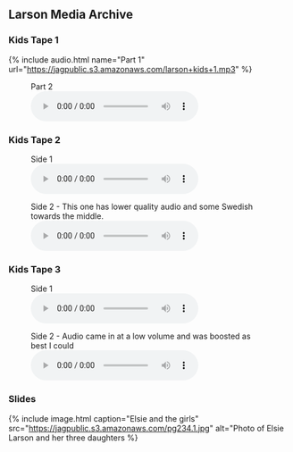 ## Larson Media Archive

### Kids Tape 1

{% include audio.html name="Part 1" url="https://jagpublic.s3.amazonaws.com/larson+kids+1.mp3" %}

<figure>
	<figcaption>Part 2</figcaption>
	<audio controls src="https://jagpublic.s3.amazonaws.com/larson+kids+1.2.mp3">If you see this, your browser does not support the audio element</audio>
</figure>

### Kids Tape 2

<figure>
	<figcaption>Side 1</figcaption>
	<audio controls src="https://jagpublic.s3.amazonaws.com/larson+kids+2.mp3">If you see this, your browser does not support the audio element</audio>
</figure>

<figure>
	<figcaption>Side 2 - This one has lower quality audio and some Swedish towards the middle.</figcaption>
	<audio controls src="https://jagpublic.s3.amazonaws.com/Larson+kids+2b.mp3">If you see this, your browser does not support the audio element</audio>
</figure>

### Kids Tape 3

<figure>
	<figcaption>Side 1</figcaption>
	<audio controls src="https://jagpublic.s3.amazonaws.com/Larson+kids+3a.mp3">If you see this, your browser does not support the audio element</audio>
</figure>

<figure>
	<figcaption>Side 2 - Audio came in at a low volume and was boosted as best I could</figcaption>
	<audio controls src="https://jagpublic.s3.amazonaws.com/Larson+kids+3b.mp3">If you see this, your browser does not support the audio element</audio>
</figure>

### Slides

{% include image.html caption="Elsie and the girls" src="https://jagpublic.s3.amazonaws.com/pg234.1.jpg" alt="Photo of Elsie Larson and her three daughters %}
